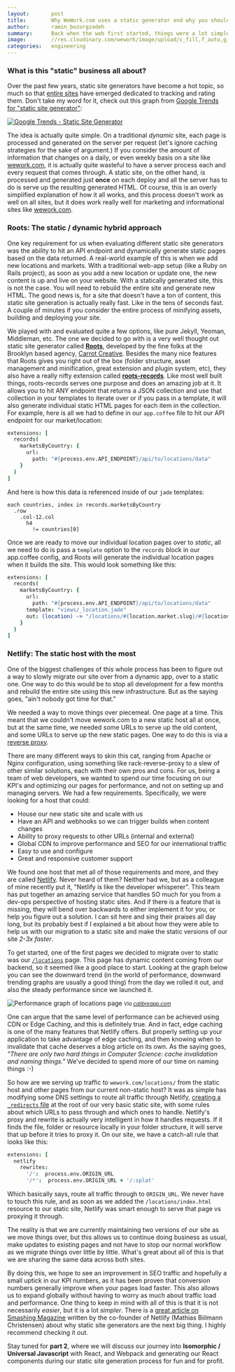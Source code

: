 ```yaml
---
layout:       post
title:        Why WeWork.com uses a static generator and why you should too
author:       ramin_bozorgzadeh
summary:      Back when the web first started, things were a lot simpler. Most websites were made up of static html pages and there weren't a lot of moving parts. This is the story of how wework.com went from a monolithic "web app" to a statically generated site, and why ...
image:        //res.cloudinary.com/wework/image/upload/c_fill,f_auto,g_faces,h_800,w_1000/v1448734984/engineering/wework-com-is-going-static.jpg
categories:   engineering
---
```


### What is this "static" business all about?

Over the past few years, static site generators have become a hot topic, so much so that [entire sites](https://www.staticgen.com/) have emerged dedicated to tracking and rating them. Don't take my word
for it, check out this graph from [Google Trends for "static site generator"](https://www.google.com/trends/explore#q=static%20site%20generator):

[![Google Trends - Static Site Generator][graph]](https://www.google.com/trends/explore#q=static%20site%20generator)

[graph]: http://res.cloudinary.com/wework/image/upload/f_auto/v1448735896/engineering/static-site-generator.png

The idea is actually quite simple. On a traditional *dynamic* site, each page is processed and generated on the server per request (let's ignore caching strategies for the sake of argument.) If you consider the amount of information that changes on a daily, or even weekly basis on a site like [wework.com](https://www.wework.com), it is actually quite wasteful to have a server process each and every request that comes through. A static site, on the other hand, is processed and generated just **once** on each deploy and all the server has to do is serve up the resulting generated HTML. Of course, this is an overly simplified explanation of how it all works, and this process doesn't work as well on all sites, but it does work really well for marketing and informational sites like [wework.com](https://www.wework.com).


### Roots: The static / dynamic hybrid approach

One key requirement for us when evaluating different static site generators was the ability to hit an API endpoint and dynamically generate static pages based on the data returned. A real-world example of this is when we add new locations and markets. With a traditional web-app setup (like a Ruby on Rails project), as soon as you add a new location or update one, the new content is up and live on your website. With a statically generated site, this is not the case. You will need to rebuild the entire site and generate new HTML. The good news is, for a site that doesn't have a ton of content, this static site generation is actually really fast. Like in the tens of seconds fast. A couple of minutes if you consider the entire process of minifying assets, building and deploying your site.

We played with and evaluated quite a few options, like pure Jekyll, Yeoman, Middleman, etc. The one we decided to go with is a very well thought out static site generator called [**Roots**](http://roots.cx/), developed by the fine folks at the Brooklyn based agency, [Carrot Creative](https://carrot.is/). Besides the many nice features that Roots gives you right out of the box (folder structure, asset management and minification, great extension and plugin system, etc), they also have a really nifty extension called [**roots-records**](https://github.com/carrot/roots-records). Like most well built things, roots-records serves one purpose and does an amazing job at it. It allows you to hit ANY endpoint that returns a JSON collection and use that collection in your templates to iterate over or if you pass in a template, it will also generate individual static HTML pages for each item in the collection. For example, here is all we had to define in our `app.coffee` file to hit our API endpoint for our market/location:

```coffeescript
extensions: [
  records(
    marketsByCountry: {
      url:
        path: "#{process.env.API_ENDPOINT}/api/to/locations/data"
    }
  )
]
```

And here is how this data is referenced inside of our `jade` templates:

```jade
each countries, index in records.marketsByCountry
  .row
    .col-12.col
      h4
        != countries[0]
```

Once we are ready to move our individual location pages over to *static*, all we need to do is pass a `template` option to the `records` block in our app.coffee config, and Roots will generate the individual location pages when it builds the site. This would look something like this:

```coffeescript
extensions: [
  records(
    marketsByCountry: {
      url:
        path: "#{process.env.API_ENDPOINT}/api/to/locations/data"
      template: "views/_location.jade"
      out: (location) -> "/locations/#{location.market.slug}/#{location.slug}"
    }
  )
]
```


### Netlify: The static host with the most

One of the biggest challenges of this whole process has been to figure out a way to slowly migrate our site over from a dynamic app, over to a static one. One way to do this would be to stop all development for a few months and rebuild the entire site using this new infrastructure. But as the saying goes, "ain't nobody got time for that."

We needed a way to move things over piecemeal. One page at a time. This meant that we couldn't move wework.com to a new static host all at once, but at the same time, we needed some URLs to serve up the old content, and some URLs to serve up the new static pages. One way to do this is via a [reverse proxy](https://en.wikipedia.org/wiki/Reverse_proxy).

There are many different ways to skin this cat, ranging from Apache or Nginx configuration, using something like rack-reverse-proxy to a slew of other similar solutions, each with their own pros and cons. For us, being a team of web developers, we wanted to spend our time focusing on our KPI's and optimizing our pages for performance, and not on setting up and managing servers. We had a few requirements. Specifically, we were looking for a host that could:

- House our new static site and scale with us
- Have an API and webhooks so we can trigger builds when content changes
- Ability to proxy requests to other URLs (internal and external)
- Global CDN to improve performance and SEO for our international traffic
- Easy to use and configure
- Great and responsive customer support

We found one host that met all of those requirements and more, and they are called [Netlify](https://www.netlify.com/). Never heard of them? Neither had we, but as a colleague of mine recently put it, "Netlify is like the developer whisperer". This team has put together an amazing service that handles SO much for you from a dev-ops perspective of hosting static sites. And if there is a feature that is missing, they will bend over backwards to either implement it for you, or help you figure out a solution. I can sit here and sing their praises all day long, but its probably best if I explained a bit about how they were able to help us with our migration to a static site and make the static versions of our site *2-3x faster*.

To get started, one of the first pages we decided to migrate over to static was our [`/locations`](https://www.wework.com/locations/) page. This page has dynamic content coming from our backend, so it seemed like a good place to start. Looking at the graph below you can see the downward trend (in the world of performance, downward trending graphs are usually a good thing) from the day we rolled it out, and also the steady performance since we launched it.

![Performance graph of locations page](http://res.cloudinary.com/wework/image/upload/c_scale,f_auto,w_1000/v1448740493/engineering/locations-graph.png)
<small>*Via [calibreapp.com](https://calibreapp.com/)*</small>

One can argue that the same level of performance can be achieved using CDN or Edge Caching, and this is definitely true. And in fact, edge caching is one of the many features that Netlify offers. But properly setting up your application to take advantage of edge caching, and then knowing when to invalidate that cache deserves a blog article on its own. As the saying goes, *"There are only two hard things in Computer Science: cache invalidation and naming things."* We've decided to spend more of our time on naming things :-)

So how are we serving up traffic to `wework.com/locations/` from the static host and other pages from our current non-static host? It was as simple has modifying some DNS settings to route all traffic through Netlify, [creating a `_redirects` file](https://www.netlify.com/docs/redirects) at the root of our very basic static site, with some rules about which URLs to pass through and which ones to handle. Netlify's proxy and rewrite is actually very intelligent in how it handles requests. If it finds the file, folder or resource locally in your folder structure, it will serve that up before it tries to proxy it. On our site, we have a catch-all rule that looks like this:

```coffeescript
extensions: [
  netlify
    rewrites:
      '/':  process.env.ORIGIN_URL
      '/*':  process.env.ORIGIN_URL + '/:splat'
```

Which basically says, route all traffic through to `ORIGIN_URL`. We never have to touch this rule, and as soon as we added the `/locations/index.html` resource to our static site, Netlify was smart enough to serve that page vs proxying it through.


The reality is that we are currently maintaining two versions of our site as we move things over, but this allows us to continue doing business as usual, make updates to existing pages and not have to stop our normal workflow as we migrate things over little by little. What's great about all of this is that we are sharing the same data across both sites.

By doing this, we hope to see an improvement in SEO traffic and hopefully a small uptick in our KPI numbers, as it has been proven that conversion numbers generally improve when your pages load faster. This also allows us to expand globally without having to worry as much about traffic load and performance. One thing to keep in mind with all of this is that it is not necessarily *easier*, but it is a lot *simpler*. There is a [great article on Smashing Magazine](http://www.smashingmagazine.com/2015/11/modern-static-website-generators-next-big-thing/) written by the co-founder of Netlify (Mathias Biilmann Christensen) about why static site generators are the next big thing. I highly recommend checking it out.

Stay tuned for **part 2**, where we will discuss our journey into **Isomorphic / Universal Javascript** with React, and Webpack and generating our React components during our static site generation process for fun and for profit.






